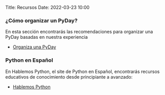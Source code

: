 Title: Recursos
Date: 2022-03-23 10:00



### ¿Cómo organizar un PyDay?

En esta sección encontrarás las recomendaciones para organizar una PyDay basadas en nuestra experiencia

* [Organiza una PyDay](/pages/como-organizar-una-pyday.html) 


### Python en Español

En Hablemos Python, el site de Python en Español, encontrarás recursos educativos de conocimiento desde principiante a avanzado: 

* [Hablemos Python](https://hablemospython.dev) 



